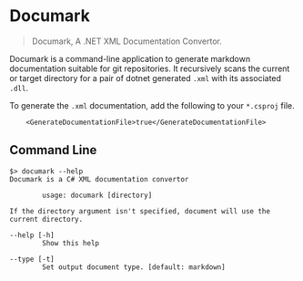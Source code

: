 # Documark

> Documark, A .NET XML Documentation Convertor.

Documark is a command-line application to generate markdown documentation suitable for git repositories. 
It recursively scans the current or target directory for a pair of dotnet generated `.xml` with its associated `.dll`.

To generate the `.xml` documentation, add the following to your `*.csproj` file.
```
    <GenerateDocumentationFile>true</GenerateDocumentationFile>
```

## Command Line

```
$> documark --help
Documark is a C# XML documentation convertor

        usage: documark [directory]

If the directory argument isn't specified, document will use the current directory.

--help [-h]
        Show this help

--type [-t]
        Set output document type. [default: markdown]
```
